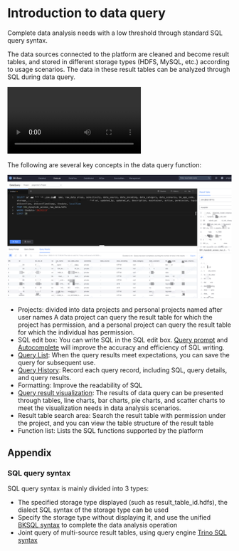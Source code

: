 # Introduction to data query

Complete data analysis needs with a low threshold through standard SQL query syntax.

The data sources connected to the platform are cleaned and become result tables, and stored in different storage types (HDFS, MySQL, etc.) according to usage scenarios. The data in these result tables can be analyzed through SQL during data query.

<video src="media/dataquery.mp4" controls></video>

The following are several key concepts in the data query function:

![](media/16786131471283.jpg)

- Projects: divided into data projects and personal projects named after user names
A data project can query the result table for which the project has permission, and a personal project can query the result table for which the individual has permission.
- SQL edit box: You can write SQL in the SQL edit box. [Query prompt](./codecheck.md) and [Autocomplete](./autocomplete.md) will improve the accuracy and efficiency of SQL writing.
- [Query List](./favorites.md): When the query results meet expectations, you can save the query for subsequent use.
- [Query History](./history.md): Record each query record, including SQL, query details, and query results.
- Formatting: Improve the readability of SQL
- [Query result visualization](./query_result_visual.md): The results of data query can be presented through tables, line charts, bar charts, pie charts, and scatter charts to meet the visualization needs in data analysis scenarios.
- Result table search area: Search the result table with permission under the project, and you can view the table structure of the result table
- Function list: Lists the SQL functions supported by the platform

## Appendix
### SQL query syntax
SQL query syntax is mainly divided into 3 types:
- The specified storage type displayed (such as result_table_id.hdfs), the dialect SQL syntax of the storage type can be used
- Specify the storage type without displaying it, and use the unified [BKSQL syntax](../bksql/dql.md) to complete the data analysis operation
- Joint query of multi-source result tables, using query engine [Trino SQL syntax](https://trino.io/docs/current/sql/select.html)